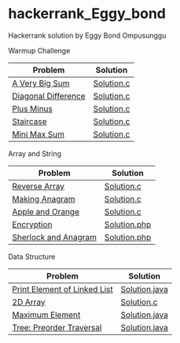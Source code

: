 # hackerrank_Eggy_bond
Hackerrank solution by Eggy Bond Ompusunggu 

Warmup Challenge

| Problem  | Solution |
| ------------- | ------------- |
| [A Very Big Sum](https://www.hackerrank.com/challenges/a-very-big-sum/problem) | [Solution.c](https://github.com/EggyBond/hackerrank_Eggy_bond/blob/master/Hackerrank%20Project/A_Very_Big_Sum.c)  |
| [Diagonal Difference](https://www.hackerrank.com/challenges/diagonal-difference/problem)  | [Solution.c](https://github.com/EggyBond/hackerrank_Eggy_bond/blob/master/Hackerrank%20Project/Diagonal_Difference.c)  |
| [Plus Minus](https://www.hackerrank.com/challenges/plus-minus/problem)  | [Solution.c](https://github.com/EggyBond/hackerrank_Eggy_bond/blob/master/Hackerrank%20Project/Plus_Minus.c)  |
| [Staircase](https://www.hackerrank.com/challenges/staircase/problem)  | [Solution.c](https://github.com/EggyBond/hackerrank_Eggy_bond/blob/master/Hackerrank%20Project/Staircase.c)  |
| [Mini Max Sum](https://www.hackerrank.com/challenges/mini-max-sum/problem)  | [Solution.c](https://github.com/EggyBond/hackerrank_Eggy_bond/blob/master/Hackerrank%20Project/Mini_max_sum.c)  |


Array and String

| Problem  | Solution |
| ------------- | ------------- |
| [Reverse Array](https://www.hackerrank.com/challenges/reverse-array-c/problem ) | [Solution.c](https://github.com/EggyBond/hackerrank_Eggy_bond/blob/master/Hackerrank%20Project/Array_Reversal.c)  |
| [Making Anagram](https://www.hackerrank.com/challenges/ctci-making-anagrams/problem)  | [Solution.c](https://github.com/EggyBond/hackerrank_Eggy_bond/blob/master/Hackerrank%20Project/Make_Anagram.c)  |
| [Apple and Orange](https://www.hackerrank.com/challenges/apple-and-orange/problem)  | [Solution.c](https://github.com/EggyBond/hackerrank_Eggy_bond/blob/master/Hackerrank%20Project/Apple_and_Orange.c)  |
| [Encryption](https://www.hackerrank.com/challenges/encryption/problem)  | [Solution.php](https://github.com/EggyBond/hackerrank_Eggy_bond/blob/master/Hackerrank%20Project/Encryption.php)  |
| [Sherlock and Anagram](https://www.hackerrank.com/challenges/sherlock-and-anagrams/problem)  | [Solution.php](https://github.com/EggyBond/hackerrank_Eggy_bond/blob/master/Hackerrank%20Project/Sherlock_and_Anagram.php)  |

Data Structure

| Problem  | Solution |
| ------------- | ------------- |
| [Print Element of Linked List](https://www.hackerrank.com/challenges/print-the-elements-of-a-linked-list/problem) | [Solution.java](https://github.com/EggyBond/hackerrank_Eggy_bond/blob/master/Hackerrank%20Project/Print_the_Element_of_Linked_List.java)  |
| [2D Array](https://www.hackerrank.com/challenges/2d-array/problem)  | [Solution.c](https://github.com/EggyBond/hackerrank_Eggy_bond/blob/master/Hackerrank%20Project/2D_Array_DS.c)  |
| [Maximum Element](https://www.hackerrank.com/challenges/maximum-element/problem)  | [Solution.java](https://github.com/EggyBond/hackerrank_Eggy_bond/blob/master/Hackerrank%20Project/maximum_element.java)  |
| [Tree: Preorder Traversal](https://www.hackerrank.com/challenges/tree-preorder-traversal/problem)  | [Solution.java](https://github.com/EggyBond/hackerrank_Eggy_bond/blob/master/Hackerrank%20Project/Preorder_Traversal.java)  |
